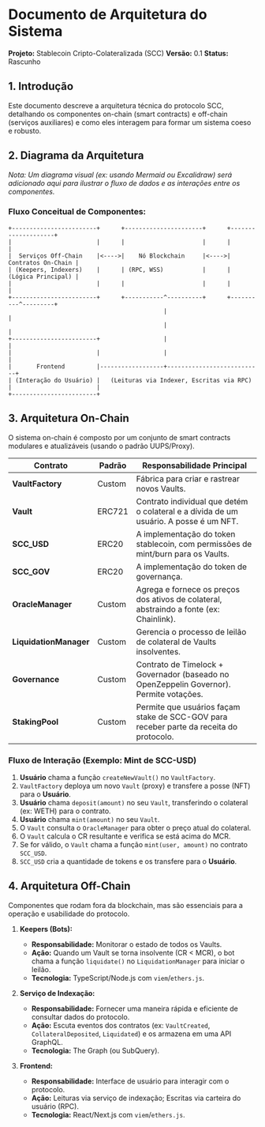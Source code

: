# Documento de Arquitetura do Sistema

**Projeto:** Stablecoin Cripto-Colateralizada (SCC)
**Versão:** 0.1
**Status:** Rascunho

## 1. Introdução

Este documento descreve a arquitetura técnica do protocolo SCC, detalhando os componentes on-chain (smart contracts) e off-chain (serviços auxiliares) e como eles interagem para formar um sistema coeso e robusto.

## 2. Diagrama da Arquitetura

*Nota: Um diagrama visual (ex: usando Mermaid ou Excalidraw) será adicionado aqui para ilustrar o fluxo de dados e as interações entre os componentes.*

### Fluxo Conceitual de Componentes:

```
+------------------------+      +----------------------+      +--------------------+
|                        |      |                      |      |                    |
|  Serviços Off-Chain    |<---->|    Nó Blockchain     |<---->| Contratos On-Chain |
| (Keepers, Indexers)    |      | (RPC, WSS)           |      | (Lógica Principal) |
|                        |      |                      |      |                    |
+------------------------+      +-----------^----------+      +----------^---------+
                                            |                           |
                                            |                           |
+------------------------+                  |                           |
|                        |                  |                           |
|       Frontend         |------------------+---------------------------+
| (Interação do Usuário) |   (Leituras via Indexer, Escritas via RPC)
|                        |
+------------------------+

```

## 3. Arquitetura On-Chain

O sistema on-chain é composto por um conjunto de smart contracts modulares e atualizáveis (usando o padrão UUPS/Proxy).

| Contrato                 | Padrão      | Responsabilidade Principal                                                              |
| ------------------------ | ----------- | --------------------------------------------------------------------------------------- |
| **VaultFactory**         | Custom      | Fábrica para criar e rastrear novos Vaults.                                             |
| **Vault**                | ERC721      | Contrato individual que detém o colateral e a dívida de um usuário. A posse é um NFT.     |
| **SCC_USD**              | ERC20       | A implementação do token stablecoin, com permissões de mint/burn para os Vaults.          |
| **SCC_GOV**              | ERC20       | A implementação do token de governança.                                                 |
| **OracleManager**        | Custom      | Agrega e fornece os preços dos ativos de colateral, abstraindo a fonte (ex: Chainlink). |
| **LiquidationManager**   | Custom      | Gerencia o processo de leilão de colateral de Vaults insolventes.                       |
| **Governance**           | Custom      | Contrato de Timelock + Governador (baseado no OpenZeppelin Governor). Permite votações. |
| **StakingPool**          | Custom      | Permite que usuários façam stake de SCC-GOV para receber parte da receita do protocolo.  |

### Fluxo de Interação (Exemplo: Mint de SCC-USD)

1.  **Usuário** chama a função `createNewVault()` no `VaultFactory`.
2.  `VaultFactory` deploya um novo `Vault` (proxy) e transfere a posse (NFT) para o **Usuário**.
3.  **Usuário** chama `deposit(amount)` no seu `Vault`, transferindo o colateral (ex: WETH) para o contrato.
4.  **Usuário** chama `mint(amount)` no seu `Vault`.
5.  O `Vault` consulta o `OracleManager` para obter o preço atual do colateral.
6.  O `Vault` calcula o CR resultante e verifica se está acima do MCR.
7.  Se for válido, o `Vault` chama a função `mint(user, amount)` no contrato `SCC_USD`.
8.  `SCC_USD` cria a quantidade de tokens e os transfere para o **Usuário**.

## 4. Arquitetura Off-Chain

Componentes que rodam fora da blockchain, mas são essenciais para a operação e usabilidade do protocolo.

1.  **Keepers (Bots):**
    - **Responsabilidade:** Monitorar o estado de todos os Vaults.
    - **Ação:** Quando um Vault se torna insolvente (CR < MCR), o bot chama a função `liquidate()` no `LiquidationManager` para iniciar o leilão.
    - **Tecnologia:** TypeScript/Node.js com `viem`/`ethers.js`.

2.  **Serviço de Indexação:**
    - **Responsabilidade:** Fornecer uma maneira rápida e eficiente de consultar dados do protocolo.
    - **Ação:** Escuta eventos dos contratos (ex: `VaultCreated`, `CollateralDeposited`, `Liquidated`) e os armazena em uma API GraphQL.
    - **Tecnologia:** The Graph (ou SubQuery).

3.  **Frontend:**
    - **Responsabilidade:** Interface de usuário para interagir com o protocolo.
    - **Ação:** Leituras via serviço de indexação; Escritas via carteira do usuário (RPC).
    - **Tecnologia:** React/Next.js com `viem`/`ethers.js`.

